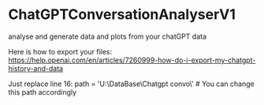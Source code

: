 # ChatGPTConversationAnalyserV1
analyse and generate data and plots from your chatGPT data

Here is how to export your files:
https://help.openai.com/en/articles/7260999-how-do-i-export-my-chatgpt-history-and-data

Just replace line 16:
path = 'U:\\DataBase\\Chatgpt convo\\'  # You can change this path accordingly
